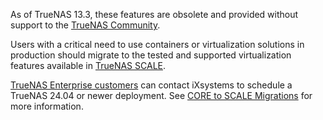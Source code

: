 &NewLine;

As of TrueNAS 13.3, these features are obsolete and provided without support to the [TrueNAS Community](https://forums.truenas.com/).

Users with a critical need to use containers or virtualization solutions in production should migrate to the tested and supported virtualization features available in [TrueNAS SCALE](https://www.truenas.com/download-truenas-scale/).

[TrueNAS Enterprise customers](https://www.truenas.com/truenas-enterprise/) can contact iXsystems to schedule a TrueNAS 24.04 or newer deployment.
See [CORE to SCALE Migrations](https://www.truenas.com/docs/scale/24.04/gettingstarted/migrate/) for more information.

